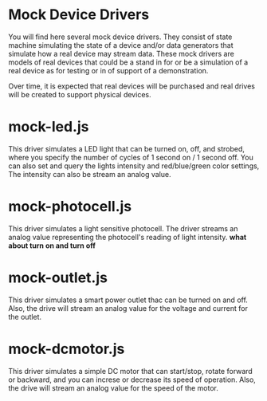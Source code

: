 # Mock Device Drivers
You will find here several mock device drivers.
They consist of state machine simulating the state of a device
and/or data generators that simulate how a real device may stream data.
These mock drivers are models of real devices that could be a stand in for
or be a simulation of a real device as for testing or in of support of a demonstration.

Over time, it is expected that real devices will be purchased
and real drives will be created to support physical devices.

# mock-led.js
This driver simulates a LED light that can be turned on, off, and strobed,
where you specify the number of cycles of 1 second on / 1 second off.
You can also set and query the lights intensity and red/blue/green color settings,
The intensity can also be stream an analog value.

# mock-photocell.js
This driver simulates a light sensitive photocell.
The driver streams an analog value representing the photocell's reading of light intensity.
**what about turn on and turn off**

# mock-outlet.js
This driver simulates a smart power outlet thac can be turned on and off.
Also, the drive will stream an analog value for the voltage and current for the outlet.

# mock-dcmotor.js
This driver simulates a simple DC motor that can start/stop, rotate forward or backward,
and you can increse or decrease its speed of operation.
Also, the drive will stream an analog value for the speed of the motor.

